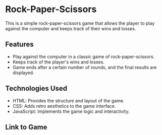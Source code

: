 # Rock-Paper-Scissors

This is a simple rock-paper-scissors game that allows the player to play against the computer and keeps track of their wins and losses.

## Features
- Play against the computer in a classic game of rock-paper-scissors.
- Keeps track of the player's wins and losses.
- Game ends after a certain number of rounds, and the final results are displayed.

## Technologies Used
- HTML: Provides the structure and layout of the game.
- CSS: Adds retro aesthetics to the game interface.
- JavaScript: Implements the game logic and interactivity.

## Link to Game